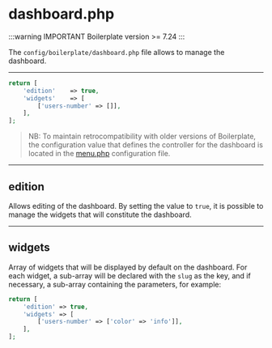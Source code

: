 # dashboard.php

:::warning IMPORTANT
Boilerplate version >= 7.24
:::

The `config/boilerplate/dashboard.php` file allows to manage the dashboard.

---

```php
return [
    'edition'    => true,
    'widgets'    => [
        ['users-number' => []],
    ],
];

```

> NB: To maintain retrocompatibility with older versions of Boilerplate, the configuration value that defines the controller for the dashboard is located in the [menu.php](menu.md) configuration file.

---

## edition

Allows editing of the dashboard. By setting the value to `true`, it is possible to manage the widgets that will constitute the dashboard.

---

## widgets

Array of widgets that will be displayed by default on the dashboard. For each widget, a sub-array will be declared with the `slug` as the key, and if necessary, a sub-array containing the parameters, for example:

```php
return [
    'edition' => true,
    'widgets' => [
        ['users-number' => ['color' => 'info']],
    ],
];
```
